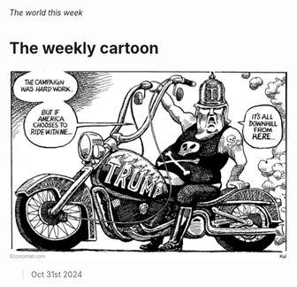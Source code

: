 ###### The world this week

# The weekly cartoon 

#####  

![image](images/20241102_WWD000.png) 

> Oct 31st 2024 


